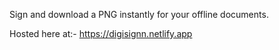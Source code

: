 Sign and download a PNG instantly for your offline documents.

Hosted here at:- 
https://digisignn.netlify.app
